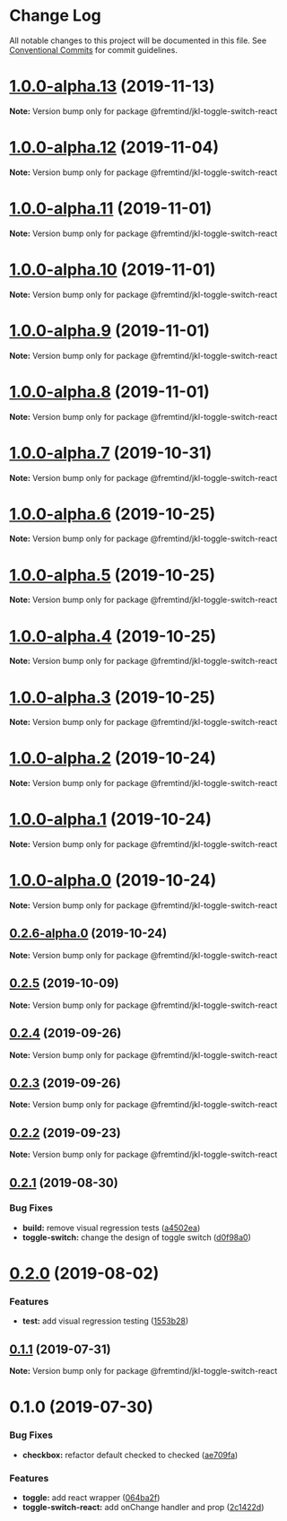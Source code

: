 # Change Log

All notable changes to this project will be documented in this file.
See [Conventional Commits](https://conventionalcommits.org) for commit guidelines.

# [1.0.0-alpha.13](https://github.com/fremtind/jokul/compare/@fremtind/jkl-toggle-switch-react@1.0.0-alpha.12...@fremtind/jkl-toggle-switch-react@1.0.0-alpha.13) (2019-11-13)

**Note:** Version bump only for package @fremtind/jkl-toggle-switch-react





# [1.0.0-alpha.12](https://github.com/fremtind/jokul/compare/@fremtind/jkl-toggle-switch-react@1.0.0-alpha.11...@fremtind/jkl-toggle-switch-react@1.0.0-alpha.12) (2019-11-04)

**Note:** Version bump only for package @fremtind/jkl-toggle-switch-react





# [1.0.0-alpha.11](https://github.com/fremtind/jokul/compare/@fremtind/jkl-toggle-switch-react@1.0.0-alpha.10...@fremtind/jkl-toggle-switch-react@1.0.0-alpha.11) (2019-11-01)

**Note:** Version bump only for package @fremtind/jkl-toggle-switch-react





# [1.0.0-alpha.10](https://github.com/fremtind/jokul/compare/@fremtind/jkl-toggle-switch-react@0.2.5...@fremtind/jkl-toggle-switch-react@1.0.0-alpha.10) (2019-11-01)

**Note:** Version bump only for package @fremtind/jkl-toggle-switch-react





# [1.0.0-alpha.9](https://github.com/fremtind/jokul/compare/@fremtind/jkl-toggle-switch-react@1.0.0-alpha.8...@fremtind/jkl-toggle-switch-react@1.0.0-alpha.9) (2019-11-01)

**Note:** Version bump only for package @fremtind/jkl-toggle-switch-react





# [1.0.0-alpha.8](https://github.com/fremtind/jokul/compare/@fremtind/jkl-toggle-switch-react@1.0.0-alpha.7...@fremtind/jkl-toggle-switch-react@1.0.0-alpha.8) (2019-11-01)

**Note:** Version bump only for package @fremtind/jkl-toggle-switch-react





# [1.0.0-alpha.7](https://github.com/fremtind/jokul/compare/@fremtind/jkl-toggle-switch-react@1.0.0-alpha.6...@fremtind/jkl-toggle-switch-react@1.0.0-alpha.7) (2019-10-31)

**Note:** Version bump only for package @fremtind/jkl-toggle-switch-react





# [1.0.0-alpha.6](https://github.com/fremtind/jokul/compare/@fremtind/jkl-toggle-switch-react@1.0.0-alpha.5...@fremtind/jkl-toggle-switch-react@1.0.0-alpha.6) (2019-10-25)

**Note:** Version bump only for package @fremtind/jkl-toggle-switch-react





# [1.0.0-alpha.5](https://github.com/fremtind/jokul/compare/@fremtind/jkl-toggle-switch-react@1.0.0-alpha.4...@fremtind/jkl-toggle-switch-react@1.0.0-alpha.5) (2019-10-25)

**Note:** Version bump only for package @fremtind/jkl-toggle-switch-react





# [1.0.0-alpha.4](https://github.com/fremtind/jokul/compare/@fremtind/jkl-toggle-switch-react@1.0.0-alpha.3...@fremtind/jkl-toggle-switch-react@1.0.0-alpha.4) (2019-10-25)

**Note:** Version bump only for package @fremtind/jkl-toggle-switch-react





# [1.0.0-alpha.3](https://github.com/fremtind/jokul/compare/@fremtind/jkl-toggle-switch-react@1.0.0-alpha.2...@fremtind/jkl-toggle-switch-react@1.0.0-alpha.3) (2019-10-25)

**Note:** Version bump only for package @fremtind/jkl-toggle-switch-react





# [1.0.0-alpha.2](https://github.com/fremtind/jokul/compare/@fremtind/jkl-toggle-switch-react@1.0.0-alpha.1...@fremtind/jkl-toggle-switch-react@1.0.0-alpha.2) (2019-10-24)

**Note:** Version bump only for package @fremtind/jkl-toggle-switch-react





# [1.0.0-alpha.1](https://github.com/fremtind/jokul/compare/@fremtind/jkl-toggle-switch-react@1.0.0-alpha.0...@fremtind/jkl-toggle-switch-react@1.0.0-alpha.1) (2019-10-24)

**Note:** Version bump only for package @fremtind/jkl-toggle-switch-react





# [1.0.0-alpha.0](https://github.com/fremtind/jokul/compare/@fremtind/jkl-toggle-switch-react@0.2.6-alpha.0...@fremtind/jkl-toggle-switch-react@1.0.0-alpha.0) (2019-10-24)

**Note:** Version bump only for package @fremtind/jkl-toggle-switch-react





## [0.2.6-alpha.0](https://github.com/fremtind/jokul/compare/@fremtind/jkl-toggle-switch-react@0.2.5...@fremtind/jkl-toggle-switch-react@0.2.6-alpha.0) (2019-10-24)

**Note:** Version bump only for package @fremtind/jkl-toggle-switch-react





## [0.2.5](https://github.com/fremtind/jokul/compare/@fremtind/jkl-toggle-switch-react@0.2.4...@fremtind/jkl-toggle-switch-react@0.2.5) (2019-10-09)

**Note:** Version bump only for package @fremtind/jkl-toggle-switch-react





## [0.2.4](https://github.com/fremtind/jokul/compare/@fremtind/jkl-toggle-switch-react@0.2.3...@fremtind/jkl-toggle-switch-react@0.2.4) (2019-09-26)

**Note:** Version bump only for package @fremtind/jkl-toggle-switch-react





## [0.2.3](https://github.com/fremtind/jokul/compare/@fremtind/jkl-toggle-switch-react@0.2.2...@fremtind/jkl-toggle-switch-react@0.2.3) (2019-09-26)

**Note:** Version bump only for package @fremtind/jkl-toggle-switch-react





## [0.2.2](https://github.com/fremtind/jokul/compare/@fremtind/jkl-toggle-switch-react@0.2.1...@fremtind/jkl-toggle-switch-react@0.2.2) (2019-09-23)

**Note:** Version bump only for package @fremtind/jkl-toggle-switch-react





## [0.2.1](https://github.com/fremtind/jokul/compare/@fremtind/jkl-toggle-switch-react@0.2.0...@fremtind/jkl-toggle-switch-react@0.2.1) (2019-08-30)


### Bug Fixes

* **build:** remove visual regression tests ([a4502ea](https://github.com/fremtind/jokul/commit/a4502ea))
* **toggle-switch:** change the design of toggle switch ([d0f98a0](https://github.com/fremtind/jokul/commit/d0f98a0))





# [0.2.0](https://github.com/fremtind/jokul/compare/@fremtind/jkl-toggle-switch-react@0.1.1...@fremtind/jkl-toggle-switch-react@0.2.0) (2019-08-02)


### Features

* **test:** add visual regression testing ([1553b28](https://github.com/fremtind/jokul/commit/1553b28))





## [0.1.1](https://github.com/fremtind/jokul/compare/@fremtind/jkl-toggle-switch-react@0.1.0...@fremtind/jkl-toggle-switch-react@0.1.1) (2019-07-31)

**Note:** Version bump only for package @fremtind/jkl-toggle-switch-react





# 0.1.0 (2019-07-30)


### Bug Fixes

* **checkbox:** refactor default checked to checked ([ae709fa](https://github.com/fremtind/jokul/commit/ae709fa))


### Features

* **toggle:** add react wrapper ([064ba2f](https://github.com/fremtind/jokul/commit/064ba2f))
* **toggle-switch-react:** add onChange handler and prop ([2c1422d](https://github.com/fremtind/jokul/commit/2c1422d))
